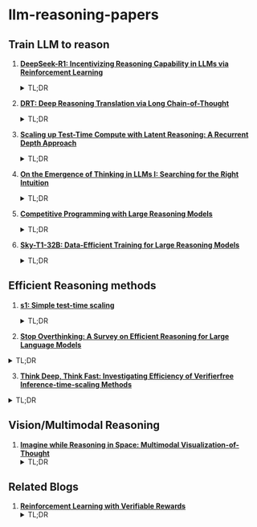 # llm-reasoning-papers

## Train LLM to reason 
1. **[DeepSeek-R1: Incentivizing Reasoning Capability in LLMs via
Reinforcement Learning](https://arxiv.org/pdf/2501.12948)**
   <details>
     <summary>TL;DR</summary>
     Making LLM reason through pure RL (open-source) 
   </details>

2. **[DRT: Deep Reasoning Translation via Long Chain-of-Thought](https://arxiv.org/pdf/2412.17498)**
   <details>
     <summary>TL;DR</summary>
     Agentic + CoT for Machine Translation
   </details>
3. **[Scaling up Test-Time Compute with Latent Reasoning:
A Recurrent Depth Approach](https://arxiv.org/pdf/2502.05171)**
   <details>
     <summary>TL;DR</summary>
     Recurrent reasoning in latent space as compared to using tokens.
   </details>
4. **[On the Emergence of Thinking in LLMs I:
Searching for the Right Intuition](https://arxiv.org/pdf/2502.06773)**
   <details>
     <summary>TL;DR</summary>
     Propose RLSP (Reinforcement Learning via Self-Play) as a framework to understand and build large reasoning models.
   </details>
4. **[Competitive Programming with Large Reasoning Models
](https://arxiv.org/abs/2502.06807)**
   <details>
     <summary>TL;DR</summary>
    Demonstrates that competitive coding scaling test time computing leads to better performance than hand-crafted features used to choose a particular solution.
   </details>

5. **[Sky-T1-32B: Data-Efficient Training for Large Reasoning Models](https://github.com/NovaSky-AI/SkyThought)**
   <details>
     <summary>TL;DR</summary>
     Shows that Long Chain-of-Thought (Long CoT) reasoning can be efficiently learned through supervised fine-tuning (SFT) and LoRA with just 17k samples, significantly improving performance on math and coding benchmarks.
   </details>

## Efficient Reasoning methods 
1. **[s1: Simple test-time scaling](https://arxiv.org/pdf/2501.19393v2)**
   <details>
     <summary>TL;DR</summary>
     Post-training using SFT on 1000 samples leads to a reasoning model similar to o1 
   </details>

2. **[Stop Overthinking: A Survey on Efficient Reasoning for Large Language Models](https://arxiv.org/pdf/2503.16419?)**
<details>
  <summary>TL;DR</summary>
  First systematic survey categorizing efficient reasoning in LLMs into model-based, reasoning output-based, and input prompts-based approaches, addressing the "overthinking phenomenon" in reasoning models.
</details>

3. **[Think Deep, Think Fast: Investigating Efficiency of Verifierfree Inference-time-scaling Methods](https://arxiv.org/abs/2504.14047)**
<details>
  <summary>TL;DR</summary>
  Comprehensive analysis of verifier-free inference-time scaling methods across reasoning and non-reasoning models, showing that majority voting consistently outperforms more complex methods and that non-reasoning models (even with high inference budgets) still underperform reasoning-specialized models.
</details>

## Vision/Multimodal Reasoning 
1. **[Imagine while Reasoning in Space:
Multimodal Visualization-of-Thought](https://arxiv.org/pdf/2501.07542)**
   <details>
     <summary>TL;DR</summary>
    Proposes Multimodal Visualization-of-Thought (MVoT) having an intermediate thinking stack composed of vision and language.   
   </details>
## Related Blogs
1. **[Reinforcement Learning with Verifiable Rewards](https://vinija.ai/concepts/RFT)**
   <details>
     <summary>TL;DR</summary>
     Introduction to RLVR 
   </details>


